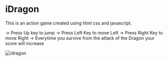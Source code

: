 # iDragon
This is an action game created using html css and javascript.

-> Press Up key to jump
-> Press Left Key to move Left
-> Press Right Key to move Right
-> Everytime you survive from the attack of the Dragon your score will increase

![idragon](https://user-images.githubusercontent.com/91013735/181462510-9fb763dd-5755-4e43-accc-b356006afc95.png)
 
 
